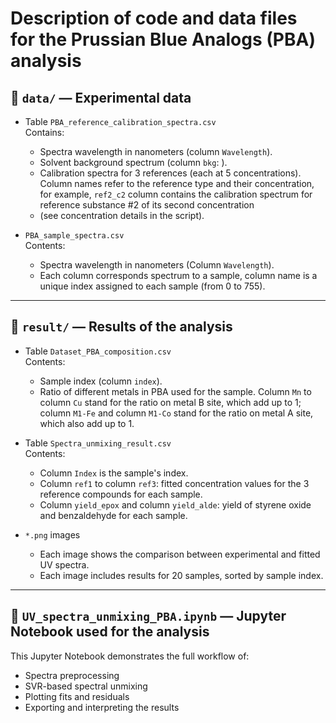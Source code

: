 # Description of code and data files for the Prussian Blue Analogs (PBA) analysis

## 📁 `data/` — Experimental data

- Table `PBA_reference_calibration_spectra.csv`  
  Contains:
  - Spectra wavelength in nanometers (column `Wavelength`).
  - Solvent background spectrum (column `bkg`: ).
  - Calibration spectra for 3 references (each at 5 concentrations). Column names refer to the reference type and their 
concentration, for example, `ref2_c2` column contains the calibration spectrum for reference substance #2 of its second concentration
  - (see concentration details in the script).

- `PBA_sample_spectra.csv`  
  Contents:
  - Spectra wavelength in nanometers (Column `Wavelength`).
  - Each column corresponds spectrum to a sample, column name is a unique index assigned to each sample (from 0 to 755).

---

## 📁 `result/` — Results of the analysis

- Table `Dataset_PBA_composition.csv`  
  Contents:
  - Sample index (column `index`).
  - Ratio of different metals in PBA used for the sample. Column `Mn` to column `Cu` stand for the ratio on metal 
  B site, which add up to 1; column `M1-Fe` and column `M1-Co` stand for the ratio on metal A site, which also add up to 1.

- Table `Spectra_unmixing_result.csv`  
  Contents:
  - Column `Index` is the sample's index.
  - Column `ref1` to column `ref3`: fitted concentration values for the 3 reference compounds for each sample.
  - Column `yield_epox` and column `yield_alde`: yield of styrene oxide and benzaldehyde for each sample.

- `*.png` images  
  - Each image shows the comparison between experimental and fitted UV spectra.
  - Each image includes results for 20 samples, sorted by sample index.

---

## 📜 `UV_spectra_unmixing_PBA.ipynb` — Jupyter Notebook used for the analysis

This Jupyter Notebook demonstrates the full workflow of:
- Spectra preprocessing
- SVR-based spectral unmixing
- Plotting fits and residuals
- Exporting and interpreting the results
